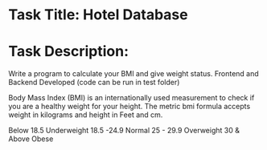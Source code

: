 # Task Title: Hotel Database

# Task Description: 

Write a program to calculate your BMI and give weight status.  Frontend and Backend Developed (code can be run in test folder)

Body Mass Index (BMI) is an internationally used measurement to check if you are a healthy weight for your height. The metric bmi formula accepts weight in kilograms and height in Feet and cm.

Below 18.5 Underweight
18.5 -24.9 Normal
25 - 29.9 Overweight
30 & Above Obese
